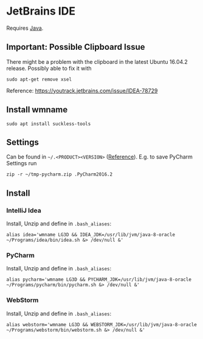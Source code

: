 
# JetBrains IDE

Requires [Java](utils/java.md).

## Important: Possible Clipboard Issue
There might be a problem with the clipboard in the latest Ubuntu 16.04.2 release. Possibly able to fix it with
```shell
sudo apt-get remove xsel
```
Reference: https://youtrack.jetbrains.com/issue/IDEA-78729

## Install wmname
```shell
sudo apt install suckless-tools
```

## Settings
Can be found in `~/.<PRODUCT><VERSION>` ([Reference](https://intellij-support.jetbrains.com/hc/en-us/articles/206544519-Directories-used-by-the-IDE-to-store-settings-caches-plugins-and-logs)). E.g. to save PyCharm Settings run
```shell
zip -r ~/tmp-pycharm.zip .PyCharm2016.2
```

## Install

### IntelliJ Idea
Install, Unzip and define in `.bash_aliases`:
```shell
alias idea='wmname LG3D && IDEA_JDK=/usr/lib/jvm/java-8-oracle ~/Programs/idea/bin/idea.sh &> /dev/null &'
```

### PyCharm
Install, Unzip and define in `.bash_aliases`:
```shell
alias pycharm='wmname LG3D && PYCHARM_JDK=/usr/lib/jvm/java-8-oracle ~/Programs/pycharm/bin/pycharm.sh &> /dev/null &'
```

### WebStorm
Install, Unzip and define in `.bash_aliases`:
```shell
alias webstorm='wmname LG3D && WEBSTORM_JDK=/usr/lib/jvm/java-8-oracle ~/Programs/webstorm/bin/webstorm.sh &> /dev/null &'
```
